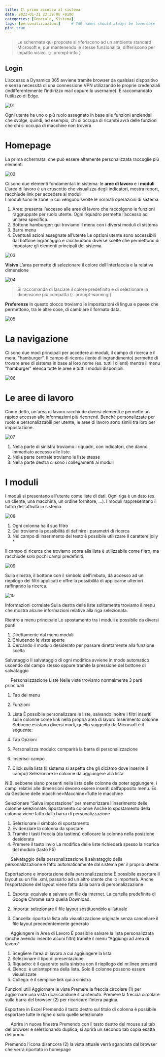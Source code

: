 ```yaml
---
title: Il primo accesso al sistema
date: 2023-01-31 23:29:00 +0100
categories: [Generale, Sistema]
tags: [personalizzazioni]     # TAG names should always be lowercase
pin: true
---
```



> Le schermate qui proposte si riferiscono ad un ambiente standard Microsoft e, pur mantenendo le stesse funzionalità, differiscono per impatto visivo.
{: .prompt-info }


## Login

L’accesso a Dynamics 365 avviene tramite browser da qualsiasi dispositivo e senza necessità di una connessione VPN utilizzando le proprie credenziali (indifferentemente l’indirizzo mail oppure lo username). È raccomandato l’utilizzo di Edge.

![01](/assets/img/03/01.png)
<br>
 
Ogni utente ha uno o più ruolo assegnato in base alle funzioni anziendali che svolge, quindi, ad esempio, chi si occupa di ricambi avrà delle funzioni che chi si occupa di macchine non troverà.

# Homepage
La prima schermata, che può essere altamente personalizzata raccoglie più elementi

![02](/assets/img/03/02.png)
<br>

Ci sono due elementi fondamentali in sistema: le **aree di lavoro** e i **moduli**
L'area di lavoro è un cruscotto che visualizza degli indicatori, mostra report, racchiude link per accedere ai moduli.  
I moduli sono le zone in cui vengono svolte le normali operazioni di sistema.  

1.	Aree: presenta l’accesso alle aree di lavoro che raccolgono le funzioni raggruppate per ruolo utente. Ogni riquadro permette l’accesso ad un’area specifica.
2.	Bottone hamburger: qui troviamo il menu con i diversi moduli di sistema
3.	Barra menu
4.	Eventuali azioni assegnate all’utente
Le opzioni utente sono accessibili dal bottone ingranaggio e racchiudono diverse scelte che permettono di impostare gli elementi principali del sistema.

![03](/assets/img/03/03.png)
<br>

**Visivo** 
L’area permette di selezionare il colore dell’interfaccia e la relativa dimensione  

![04](/assets/img/03/04.png)
<br>

> Si raccomanda di lasciare il colore predefinito e di selezionare la dimensione più compatta
{: .prompt-warning }

**Preferenze** 
In questo blocco troviamo le impostazioni di lingua e paese che permettono, tra le altre cose, di cambiare il formato data.  

![05](/assets/img/03/05.png)
<br>


# La navigazione
Ci sono due modi principali per accedere ai moduli, il campo di ricerca e il menu "hamburger".
Il campo di ricerca (lente di ingrandimento) permette di trovare aree di sistema in base al loro nome (es. tutti i clienti) mentre il menu "hamburger" elenca tutte le aree e tutti i moduli disponibili.  

![06](/assets/img/03/06.png)
<br>

# Le aree di lavoro
Come detto, un'area di lavoro racchiude diversi elementi e permette un rapido accesso alle informazioni più ricorrenti. Benchè personalizzate per ruolo e personalizzabili per utente, le aree di lavoro sono simili tra loro per impostazione.  

![07](/assets/img/03/07.png)
<br>

1.	Nella parte di sinistra troviamo i riquadri, con indicatori, che danno immediato accesso alle liste.
2.	Nella parte centrale troviamo le liste stesse
3.	Nella parte destra ci sono i collegamenti ai moduli

# I moduli
I moduli si presentano all'utente come liste di dati. Ogni riga è un dato (es. un cliente, una macchina, un ordine fornitore, ...). I moduli rappresentano il fultro dell'attività in sistema.  

![08](/assets/img/03/08.png)
<br>

1.	Ogni colonna ha il suo filtro
2.	Qui troviamo la possibilità di definire i parametri di ricerca
3.	Nel campo di inserimento del testo è possibile utilizzare il carattere jolly *

Il campo di ricerca che troviamo sopra alla lista è utilizzabile come filtro, ma racchiude solo pochi campi predefiniti.  
 
![09](/assets/img/03/09.png)
<br>

Sulla sinistra, il bottone con il simbolo dell'imbuto, dà accesso ad un riepilogo dei filtri applicati e offre la possibilità di applicarne ulteriori raffinando la ricerca.  

![10](/assets/img/03/10.png)
<br> 


Informazioni correlate
Sulla destra delle liste solitamente troviamo il menu che mostra alcune informazioni relative alla riga selezionata.
 

Rientro a menu principale
Lo spostamento tra i moduli è possibile da diversi punti
 
1.	Direttamente dal menu moduli
2.	Chiudendo le viste aperte
3.	Cercando il modulo desiderato per passare direttamente alla funzione scelta

Salvataggio
Il salvataggio di ogni modifica avviene in modo automatico uscendo dal campo stesso oppure tramite la pressione del bottone di salvataggio
 


 
Personalizzazione Liste
Nelle viste troviamo normalmente 3 parti principali
 
1.	Tab dei menu
2.	Funzioni
3.	Lista
È possibile personalizzare le liste, salvando inoltre i filtri inseriti sulle colonne come link nella propria area di lavoro
Inserimento colonne
Sebbene esistano diversi modi, quello suggerito da Microsoft è il seguente:
 

1.	Tab Opzioni
2.	Personalizza modulo: comparirà la barra di personalizzazione
3.	Inserisci campo
4.	Click sulla lista (il sistema si aspetta che gli diciamo dove inserire il campo)
Selezionare le colonne da aggiungere alla lista
 

N.B. sebbene siano presenti nella lista delle colonne da poter aggiungere, i campi relativi alle dimensioni devono essere inseriti dall’apposito menu.
Es. da Gestione delle macchine>Macchine>Tutte le macchine
 
Selezionare “Salva impostazione” per memorizzare l’inserimento delle colonne selezionate.
Spostamento colonne
Anche lo spostamento della colonna viene fatto dalla barra di personalizzazione
 

1.	Selezionare il simbolo di spostamento
2.	Evidenziare la colonna da spostare
3.	Tramite i tasti freccia (da tastiera) collocare la colonna nella posizione desiderata
4.	Premere il tasto invio
La modifica delle liste richiederà spesso la ricarica del modulo (tasto F5)

 
Salvataggio della personalizzazione
Il salvataggio della personalizzazione è fatto automaticamente dal sistema per il proprio utente.

Esportazione e importazione della personalizzazione
È possibile esportare il layout su un file .xml, passarlo ad un altro utente che lo importerà.
Anche l’esportazione del layout viene fatto dalla barra di personalizzazione
 
1.	Esporta: equivale a salvare un file da internet. La cartella predefinita di Google Chrome sarà quella Download.
2.	Importa: selezionare il file layout sostituendolo all’attuale
 
3.	Cancella: riporta la lista alla visualizzazione originale senza cancellare il file layout precedentemente generato

 
Aggiungere in Area di Lavoro
È possibile salvare la lista personalizzata (anche avendo inserito alcuni filtri) tramite il menu “Aggiungi ad area di lavoro”
 
1.	Scegliere l’area di lavoro a cui aggiungere la lista
2.	Selezionare il tipo di presentazione
1.	Riquadro: è il quadrato sulla sinistra con il riepilogo del nr.linee presenti
2.	Elenco: è un’anteprima della lista. Solo 8 colonne possono essere visualizzate
3.	Collega: è il semplice link qui a sinistra
 

Funzioni utili
Aggiornare le viste
Premere la freccia circolare (1) per aggiornare una vista ricaricandone il contenuto. Premere la freccia circolare sulla barra del browser (2) per ricaricare l’intera pagina.
 

Esportare in Excel
Premendo il tasto destro sul titolo di colonna è possibile esportare tutte le righe o solo quelle selezionate
 

 
Aprire in nuova finestra
Premendo con il tasto destro del mouse sul tab del browser e selezionando duplica, si aprirà un secondo tab copia esatta del primo
 
Premendo l’icona disancora (2) la vista attuale verrà sganciata dal browser che verrà riportato in homepage
